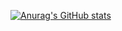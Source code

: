 [![Anurag's GitHub stats](https://github-readme-stats.vercel.app/api?username=DevLisuu)](https://github.com/anuraghazra/github-readme-stats)
<!--
**DevLisuu/DevLisuu** is a ✨ _special_ ✨ repository because its `README.md` (this file) appears on your GitHub profile.

Here are some ideas to get you started:

- 🔭 I’m currently working on ...
- 🌱 I’m currently learning ...
- 👯 I’m looking to collaborate on ...
- 🤔 I’m looking for help with ...
- 💬 Ask me about ...
- 📫 How to reach me: ...
- 😄 Pronouns: ...
- ⚡ Fun fact: ...
-->
